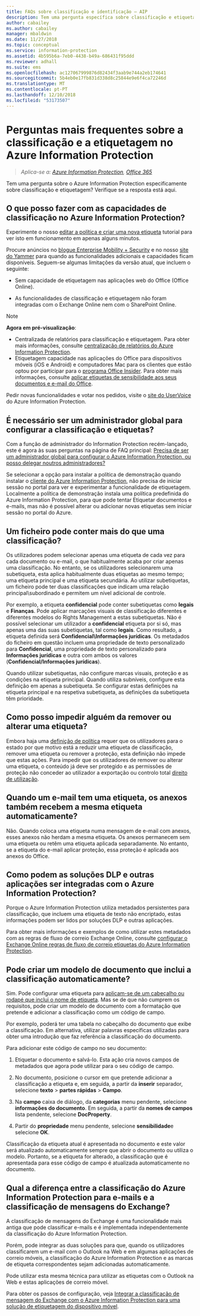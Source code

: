 ```yaml
---
title: FAQs sobre classificação e identificação – AIP
description: Tem uma pergunta específica sobre classificação e etiquetagem através do Azure Information Protection? Verifique se a resposta está aqui.
author: cabailey
ms.author: cabailey
manager: mbaldwin
ms.date: 11/27/2018
ms.topic: conceptual
ms.service: information-protection
ms.assetid: 4b595b6a-7eb0-4438-b49a-686431f95ddd
ms.reviewer: adhall
ms.suite: ems
ms.openlocfilehash: ac127067999876d82434f3aab9e744a2eb174641
ms.sourcegitcommit: 5b4eb0e17fb831d338d8c25844e9e6f4ca72246d
ms.translationtype: MT
ms.contentlocale: pt-PT
ms.lasthandoff: 12/10/2018
ms.locfileid: "53173507"
---
```

# <a name="frequently-asked-questions-about-classification-and-labeling-in-azure-information-protection"></a>Perguntas mais frequentes sobre a classificação e a etiquetagem no Azure Information Protection

>*Aplica-se a: [Azure Information Protection](https://azure.microsoft.com/pricing/details/information-protection), [Office 365](https://download.microsoft.com/download/E/C/F/ECF42E71-4EC0-48FF-AA00-577AC14D5B5C/Azure_Information_Protection_licensing_datasheet_EN-US.pdf)*

Tem uma pergunta sobre o Azure Information Protection especificamente sobre classificação e etiquetagem?  Verifique se a resposta está aqui. 

## <a name="what-can-i-do-with-the-classification-capabilities-in-azure-information-protection"></a>O que posso fazer com as capacidades de classificação no Azure Information Protection?

Experimente o nosso [editar a política e criar uma nova etiqueta](infoprotect-quick-start-tutorial.md) tutorial para ver isto em funcionamento em apenas alguns minutos.

Procure anúncios no [blogue Enterprise Mobility + Security](https://techcommunity.microsoft.com/t5/Enterprise-Mobility-Security/bg-p/enterprisemobilityandsecurity/label-name/Azure%20Information%20Protection) e no nosso [site do Yammer](https://www.yammer.com/askipteam/#/threads/inGroup?type=in_group&feedId=8652489&view=all) para quando as funcionalidades adicionais e capacidades ficam disponíveis. Seguem-se algumas limitações da versão atual, que incluem o seguinte:

- Sem capacidade de etiquetagem nas aplicações web do Office (Office Online).

- As funcionalidades de classificação e etiquetagem não foram integradas com o Exchange Online nem com o SharePoint Online.

> [!NOTE]
> **Agora em pré-visualização**:
> - Centralizada de relatórios para classificação e etiquetagem. Para obter mais informações, consulte [centralização de relatórios do Azure Information Protection](reports-aip.md).
> - Etiquetagem capacidade nas aplicações do Office para dispositivos móveis (iOS e Android) e computadores Mac para os clientes que estão optou por participar para o [programa Office Insider](https://support.office.com/article/what-is-office-insider-f4208185-b63a-4b68-9c7a-9a32d2411c16). Para obter mais informações, consulte [aplicar etiquetas de sensibilidade aos seus documentos e e-mail do Office](https://aka.ms/officemipdocs).


Pedir novas funcionalidades e votar nos pedidos, visite o [site do UserVoice](https://msip.uservoice.com/) do Azure Information Protection.

## <a name="do-i-need-to-be-a-global-admin-to-configure-classification-and-labels"></a>É necessário ser um administrador global para configurar a classificação e etiquetas?

Com a função de administrador do Information Protection recém-lançado, este é agora às suas perguntas na página de FAQ principal: [Precisa de ser um administrador global para configurar o Azure Information Protection, ou posso delegar noutros administradores?](faqs.md#do-you-need-to-be-a-global-admin-to-configure-azure-information-protection-or-can-i-delegate-to-other-administrators)

Se selecionar a opção para instalar a política de demonstração quando instalar o [cliente do Azure Information Protection](https://www.microsoft.com/en-us/download/details.aspx?id=53018), não precisa de iniciar sessão no portal para ver e experimentar a funcionalidade de etiquetagem. Localmente a política de demonstração instala uma política predefinida do Azure Information Protection, para que pode tentar Etiquetar documentos e e-mails, mas não é possível alterar ou adicionar novas etiquetas sem iniciar sessão no portal do Azure. 

## <a name="can-a-file-have-more-than-one-classification"></a>Um ficheiro pode conter mais do que uma classificação?

Os utilizadores podem selecionar apenas uma etiqueta de cada vez para cada documento ou e-mail, o que habitualmente acaba por criar apenas uma classificação. No entanto, se os utilizadores selecionarem uma subetiqueta, esta aplica habitualmente duas etiquetas ao mesmo tempo; uma etiqueta principal e uma etiqueta secundária. Ao utilizar subetiquetas, um ficheiro pode ter duas classificações que indicam uma relação principal\subordinado e permitem um nível adicional de controle.

Por exemplo, a etiqueta **confidencial** pode conter subetiquetas como **legais** e **Finanças**. Pode aplicar marcações visuais de classificação diferentes e diferentes modelos do Rights Management a estas subetiquetas. Não é possível selecionar um utilizador a **confidencial** etiqueta por si só, mas apenas uma das suas subetiquetas, tal como **legais**. Como resultado, a etiqueta definida será **Confidencial\Informações jurídicas**. Os metadados do ficheiro em questão incluem uma propriedade de texto personalizado para **Confidencial**, uma propriedade de texto personalizado para **Informações jurídicas** e outra com ambos os valores (**Confidencial/Informações jurídicas**). 

Quando utilizar subetiquetas, não configure marcas visuais, proteção e as condições na etiqueta principal. Quando utiliza subníveis, configure esta definição em apenas a subetiqueta. Se configurar estas definições na etiqueta principal e na respetiva subetiqueta, as definições da subetiqueta têm prioridade.

## <a name="how-do-i-prevent-somebody-from-removing-or-changing-a-label"></a>Como posso impedir alguém da remover ou alterar uma etiqueta?

Embora haja uma [definição de política](configure-policy-settings.md) requer que os utilizadores para o estado por que motivo está a reduzir uma etiqueta de classificação, remover uma etiqueta ou remover a proteção, esta definição não impede que estas ações. Para impedir que os utilizadores de remover ou alterar uma etiqueta, o conteúdo já deve ser protegido e as permissões de proteção não conceder ao utilizador a exportação ou controlo total [direito de utilização](configure-usage-rights.md). 

## <a name="when-an-email-is-labeled-do-any-attachments-automatically-get-the-same-labeling"></a>Quando um e-mail tem uma etiqueta, os anexos também recebem a mesma etiqueta automaticamente?

Não. Quando coloca uma etiqueta numa mensagem de e-mail com anexos, esses anexos não herdam a mesma etiqueta. Os anexos permanecem sem uma etiqueta ou retêm uma etiqueta aplicada separadamente. No entanto, se a etiqueta do e-mail aplicar proteção, essa proteção é aplicada aos anexos do Office.

## <a name="how-can-dlp-solutions-and-other-applications-integrate-with-azure-information-protection"></a>Como podem as soluções DLP e outras aplicações ser integradas com o Azure Information Protection?

Porque o Azure Information Protection utiliza metadados persistentes para classificação, que incluem uma etiqueta de texto não encriptado, estas informações podem ser lidos por soluções DLP e outras aplicações. 

Para obter mais informações e exemplos de como utilizar estes metadados com as regras de fluxo de correio Exchange Online, consulte [configurar o Exchange Online regras de fluxo de correio etiquetas do Azure Information Protection](configure-exo-rules.md).

## <a name="can-i-create-a-document-template-that-automatically-includes-the-classification"></a>Pode criar um modelo de documento que inclui a classificação automaticamente?

Sim. Pode configurar uma etiqueta para [aplicam-se de um cabeçalho ou rodapé que inclui o nome de etiqueta](configure-policy-markings.md). Mas se de que não cumprem os requisitos, pode criar um modelo de documento com a formatação que pretende e adicionar a classificação como um código de campo. 

Por exemplo, poderá ter uma tabela no cabeçalho do documento que exibe a classificação. Em alternativa, utilizar palavras específicas utilizadas para obter uma introdução que faz referência a classificação do documento.

Para adicionar este código de campo no seu documento:

1. Etiquetar o documento e salvá-lo. Esta ação cria novos campos de metadados que agora pode utilizar para o seu código de campo.

2. No documento, posicione o cursor em que pretende adicionar a classificação a etiqueta e, em seguida, a partir da **inserir** separador, selecione **texto** > **partes rápidas**  >  **Campo**.

3. Na **campo** caixa de diálogo, da **categorias** menu pendente, selecione **informações do documento**. Em seguida, a partir da **nomes de campos** lista pendente, selecione **DocProperty**.

4. Partir do **propriedade** menu pendente, selecione **sensibilidade**e selecione **OK**.

Classificação da etiqueta atual é apresentada no documento e este valor será atualizado automaticamente sempre que abrir o documento ou utiliza o modelo. Portanto, se a etiqueta for alterado, a classificação que é apresentada para esse código de campo é atualizada automaticamente no documento.

## <a name="how-is-azure-information-protection-classification-for-emails-different-from-exchange-message-classification"></a>Qual a diferença entre a classificação do Azure Information Protection para e-mails e a classificação de mensagens do Exchange?

A classificação de mensagens do Exchange é uma funcionalidade mais antiga que pode classificar e-mails e é implementada independentemente da classificação do Azure Information Protection. 

Porém, pode integrar as duas soluções para que, quando os utilizadores classificarem um e-mail com o Outlook na Web e em algumas aplicações de correio móveis, a classificação do Azure Information Protection e as marcas de etiqueta correspondentes sejam adicionadas automaticamente. 

Pode utilizar esta mesma técnica para utilizar as etiquetas com o Outlook na Web e estas aplicações de correio móvel.

Para obter os passos de configuração, veja [Integrar a classificação de mensagem do Exchange com o Azure Information Protection para uma solução de etiquetagem do dispositivo móvel](./rms-client/client-admin-guide-customizations.md#integration-with-exchange-message-classification-for-a-mobile-device-labeling-solution). 



